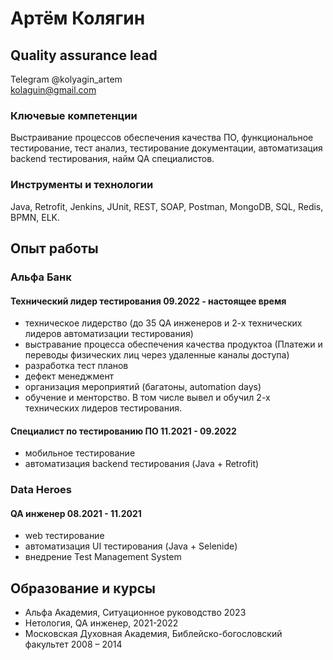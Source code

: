 # Артём Колягин
## Quality assurance lead

Telegram @kolyagin_artem <br>
kolaguin@gmail.com

### Ключевые компетенции
Выстраивание процессов обеспечения качества ПО,
функциональное тестирование, тест анализ, тестирование документации,
автоматизация backend тестирования, найм QA специалистов.

### Инструменты и технологии
Java, Retrofit, Jenkins, JUnit, REST, SOAP, Postman, MongoDB, SQL, Redis,
BPMN, ELK.

## Опыт работы

### Альфа Банк
#### Технический лидер тестирования 09.2022 - настоящее время
- техническое лидерство (до 35 QA инженеров и 2-х технических лидеров автоматизации тестирования)
- выстравание процесса обеспечения качества продуктоа 
(Платежи и переводы физических лиц через удаленные каналы доступа)
- разработка тест планов
- дефект менеджмент
- организация мероприятий (багатоны, automation days)
- обучение и менторство. В том числе вывел и обучил 2-х технических лидеров тестирования.

#### Специалист по тестированию ПО 11.2021 - 09.2022
- мобильное тестирование
- автоматизация backend тестирования (Java + Retrofit)

### Data Heroes
#### QA инженер 08.2021 - 11.2021
- web тестирование
- автоматизация UI тестирования (Java + Selenide)
- внедрение Test Management System

## Образование и курсы
- Альфа Академия, Ситуационное руководство 2023
- Нетология, QA инженер, 2021-2022
- Московская Духовная Академия, Библейско-богословский факультет 2008 – 2014


